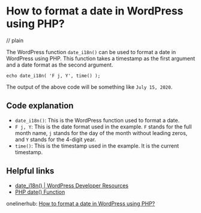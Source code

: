 # How to format a date in WordPress using PHP?
// plain

The WordPress function `date_i18n()` can be used to format a date in WordPress using PHP. This function takes a timestamp as the first argument and a date format as the second argument.

```
echo date_i18n( 'F j, Y', time() );
```

The output of the above code will be something like `July 15, 2020`.

## Code explanation


- `date_i18n()`: This is the WordPress function used to format a date.
- `F j, Y`: This is the date format used in the example. `F` stands for the full month name, `j` stands for the day of the month without leading zeros, and `Y` stands for the 4-digit year.
- `time()`: This is the timestamp used in the example. It is the current timestamp.

## Helpful links

- [date_i18n() | WordPress Developer Resources](https://developer.wordpress.org/reference/functions/date_i18n/)
- [PHP date() Function](https://www.w3schools.com/php/func_date_date.asp)

onelinerhub: [How to format a date in WordPress using PHP?](https://onelinerhub.com/php-wordpress/how-to-format-a-date-in-wordpress-using-php)